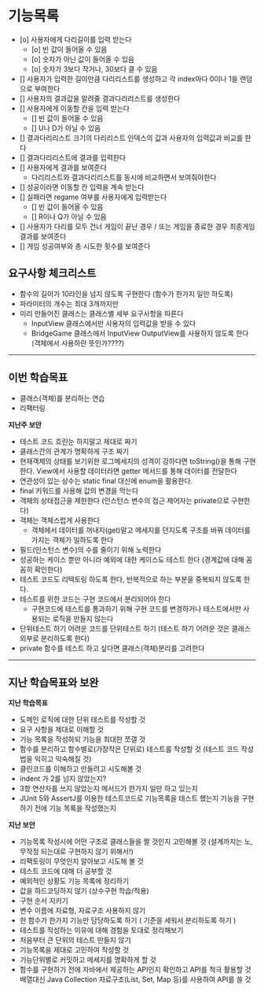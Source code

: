 # 기능목록
- [o] 사용자에게 다리길이를 입력 받는다
  - [o] 빈 값이 들어올 수 있음
  - [o] 숫자가 아닌 값이 들어올 수 있음
  - [o] 숫자가 3보다 작거나, 30보다 클 수 있음
- [] 사용자가 입력한 길이만큼 다리리스트를 생성하고 각 index마다 0이나 1을 랜덤으로 부여한다
- [] 사용자의 결과값을 알려줄 결과다리리스트를 생성한다
- [] 사용자에게 이동할 칸을 입력 받는다
  - [] 빈 값이 들어올 수 있음
  - [] U나 D가 아닐 수 있음
- [] 결과다리리스트 크기의 다리리스트 인덱스의 값과 사용자의 입력값과 비교를 한다
- [] 결과다리리스트에 결과를 입력한다
- [] 사용자에게 결과를 보여준다
  - 다리리스트와 결과다리리스트를 동시에 비교하면서 보여줘야한다
- [] 성공이라면 이동할 칸 입력을 계속 받는다
- [] 실패라면 regame 여부를 사용자에게 입력받는다
  - [] 빈 값이 들어올 수 있음
  - [] R이나 Q가 아닐 수 있음
- [] 사용자가 다리를 모두 건너 게임이 끝난 경우 / 또는 게임을 종료한 경우 최종게임결과를 보여준다
- [] 게임 성공여부와 총 시도한 횟수를 보여준다 

## 요구사항 체크리스트
- 함수의 길이가 10라인을 넘지 않도록 구현한다 (함수가 한가지 일만 하도록)
- 파라미터의 개수는 최대 3개까지만
- 미리 만들어진 클래스는 클래스별 세부 요구사항을 따른다
  - InputView 클래스에서만 사용자의 입력값을 받을 수 있다
  - BridgeGame 클래스에서 InputView OutputView를 사용하지 않도록 한다 (객체에서 사용하란 뜻인가????)

---
## 이번 학습목표 
- 클래스(객체)를 분리하는 연습
- 리팩터링

**지난주 보안**<br>
- 테스트 코드 흐린눈 하지말고 제대로 짜기
- 클래스간의 관계가 명확하게 구조 짜기
- 현재객체의 상태를 보기위한 로그메세지의 성격이 강하다면 toString()을 통해 구현한다. View에서 사용할 데이터라면 getter 메서드를 통해 데이터를 전달한다
- 연관성이 있는 상수는 static final 대신에 enum을 활용한다.
- final 키워드를 사용해 값의 변경을 막는다
- 객체의 상태접근을 제한한다 (인스턴스 변수의 접근 제어자는 private으로 구현한다)
- 객체는 객체스럽게 사용한다
  - 객체에서 데이터를 꺼내지(get)말고 메세지를 던지도록 구조를 바꿔 데이터를 가지는 객체가 일하도록 한다
- 필드(인스턴스 변수)의 수를 줄이기 위해 노력한다
- 성공하는 케이스 뿐만 아니라 예외에 대한 케이스도 테스트 한다 (경계값에 대해 꼼꼼히 확인한다)
- 테스트 코드도 리택토링 하도록 한다, 반복적으로 하는 부분을 중복되지 않도록 한다.
- 테스트를 위한 코드는 구현 코드에서 분리되어야 한다
  - 구현코드에 테스트를 통과하기 위해 구현 코드를 변경하거나 테스트에서만 사용되는 로직을 만들지 않는다
- 단위테스트 하기 어려운 코드를 단위테스트 하기 (테스트 하기 어려운 것은 클래스 외부로 분리하도록 한다)
- private 함수를 테스트 하고 싶다면 클래스(객체)분리를 고려한다

---
## 지난 학습목표와 보완
**지난 학습목표**<br>
- 도메인 로직에 대한 단위 테스트를 작성할 것
- 요구 사항을 제대로 이해할 것
- 기능 목록을 작성하되 기능을 최대한 쪼갤 것
- 함수를 분리하고 함수별로(가장작은 단위로) 테스트를 작성할 것 (테스트 코드 작성법을 익히고 익숙해질 것)
- 클린코드를 이해하고 만들려고 시도해볼 것
- indent 가 2를 넘지 않았는지?
- 3항 연산자를 쓰지 않았는지 메서드가 한가지 일만 하고 있는지
- JUnit 5와 AssertJ를 이용한 테스트코드로 기능목록을 테스트 했는지 기능을 구현하기 전에 기능 목록을 작성했는지

**지난 보안**<br>
- 기능목록 작성시에 어떤 구조로 클래스들을 짤 것인지 고민해볼 것 (설계까지는 노, 무작정 되는대로 구현하지 않기 위해서!)
- 리팩토링이 무엇인지 알아보고 시도해 볼 것
- 테스트 코드에 대해 더 공부할 것
- 예외적인 상황도 기능 목록에 정리하기
- 값을 하드코딩하지 않기 (상수구현 학습/적용)
- 구현 순서 지키기
- 변수 이름에 자료형, 자료구조 사용하지 않기
- 한 함수가 한가지 기능만 담당하도록 하기 ( 기준을 세워서 분리하도록 하기 )
- 테스트를 작성하는 이유에 대해 경험을 토대로 정리해보기
- 처음부터 큰 단위의 테스트 만들지 않기
- 기능목록을 제대로 고민하여 작성할 것
- 기능단위별로 커밋하고 메세지를 명확하게 할 것
- 함수를 구현하기 전에 자바에서 제공하는 API인지 확인하고 API를 적극 활용할 것 배열대신 Java Collection 자료구조(List, Set, Map 등)를 사용하여 API를 쓸 것
